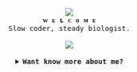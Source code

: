<div align="center">
  <div align="center">
  <img
    src="https://images-wixmp-ed30a86b8c4ca887773594c2.wixmp.com/f/5bbbd92e-f816-4089-8f08-2d1e00cf1341/db3h6va-c262fdce-e797-4abf-ae12-2842c765b855.png?token=eyJ0eXAiOiJKV1QiLCJhbGciOiJIUzI1NiJ9.eyJzdWIiOiJ1cm46YXBwOjdlMGQxODg5ODIyNjQzNzNhNWYwZDQxNWVhMGQyNmUwIiwiaXNzIjoidXJuOmFwcDo3ZTBkMTg4OTgyMjY0MzczYTVmMGQ0MTVlYTBkMjZlMCIsIm9iaiI6W1t7InBhdGgiOiJcL2ZcLzViYmJkOTJlLWY4MTYtNDA4OS04ZjA4LTJkMWUwMGNmMTM0MVwvZGIzaDZ2YS1jMjYyZmRjZS1lNzk3LTRhYmYtYWUxMi0yODQyYzc2NWI4NTUucG5nIn1dXSwiYXVkIjpbInVybjpzZXJ2aWNlOmZpbGUuZG93bmxvYWQiXX0.LzPCwKmrCXdE093pU4LSn2jUUiJa7gReQr77qrClV8M"
  />
</div>
  <samp>
    <b>ᴡ ᴇ ʟ ᴄ ᴏ ᴍ ᴇ</b>
    <br />
    Slow coder, steady biologist.
  </samp><br>
</div><br>
  <div align="center">
  <img
    src="https://images-wixmp-ed30a86b8c4ca887773594c2.wixmp.com/f/27972bc7-42bb-4e6f-b0d7-695d334c4e5f/dd61q6j-49bc18bc-1b0e-4136-81e9-c0f63c4b683b.png?token=eyJ0eXAiOiJKV1QiLCJhbGciOiJIUzI1NiJ9.eyJzdWIiOiJ1cm46YXBwOjdlMGQxODg5ODIyNjQzNzNhNWYwZDQxNWVhMGQyNmUwIiwiaXNzIjoidXJuOmFwcDo3ZTBkMTg4OTgyMjY0MzczYTVmMGQ0MTVlYTBkMjZlMCIsIm9iaiI6W1t7InBhdGgiOiJcL2ZcLzI3OTcyYmM3LTQyYmItNGU2Zi1iMGQ3LTY5NWQzMzRjNGU1ZlwvZGQ2MXE2ai00OWJjMThiYy0xYjBlLTQxMzYtODFlOS1jMGY2M2M0YjY4M2IucG5nIn1dXSwiYXVkIjpbInVybjpzZXJ2aWNlOmZpbGUuZG93bmxvYWQiXX0.Fj5ZZeEaIPRRz3XkFR8_ANiLFdoq5TG2HViOM3KGyAY"
  />
</div><br>
<details align="center">
  <summary>
    <samp>
      <b>Want know more about me?</b>
    </samp>
  </summary>

  <br />
<div align="center">
  <samp>
    <b>Code runs slower than natural selection, but gets there eventually.</b>
    <br />
    (that means that my profile in progress)
  </samp><br><br>
</div>
  <div align="center">
    <img
      height="125"
      align="center"
      alt="GitHub Stats"
      src="https://github-readme-stats.vercel.app/api/?username=skylertishia&show_icons=true&count_private=true&rank_icon=github&hide_border=true&theme=tokyonight&font=Iosevka"
    />
    <img
      height="125"
      align="center"
      alt="Top Language"
      src="https://github-readme-stats.vercel.app/api/top-langs/?username=skylertishia&layout=compact&hide_border=true&font=Iosevka&langs_count=16&theme=tokyonight"
    /><br><br>
    <div align="center">
  <img
    src="https://images-wixmp-ed30a86b8c4ca887773594c2.wixmp.com/f/27972bc7-42bb-4e6f-b0d7-695d334c4e5f/dd61q6j-49bc18bc-1b0e-4136-81e9-c0f63c4b683b.png?token=eyJ0eXAiOiJKV1QiLCJhbGciOiJIUzI1NiJ9.eyJzdWIiOiJ1cm46YXBwOjdlMGQxODg5ODIyNjQzNzNhNWYwZDQxNWVhMGQyNmUwIiwiaXNzIjoidXJuOmFwcDo3ZTBkMTg4OTgyMjY0MzczYTVmMGQ0MTVlYTBkMjZlMCIsIm9iaiI6W1t7InBhdGgiOiJcL2ZcLzI3OTcyYmM3LTQyYmItNGU2Zi1iMGQ3LTY5NWQzMzRjNGU1ZlwvZGQ2MXE2ai00OWJjMThiYy0xYjBlLTQxMzYtODFlOS1jMGY2M2M0YjY4M2IucG5nIn1dXSwiYXVkIjpbInVybjpzZXJ2aWNlOmZpbGUuZG93bmxvYWQiXX0.Fj5ZZeEaIPRRz3XkFR8_ANiLFdoq5TG2HViOM3KGyAY"
  />
</div>
<div align="center">
  <samp>
    <b>
      Where you can find me:
    </b>
  </samp>
  <br>
  <br>

  [![Gmail](https://img.shields.io/badge/Instagram-2e3440?style=for-the-badge&logo=instagram&logoColor=fff)](https://www.instagram.com/SkylerTishia)
  [![Instagram](https://img.shields.io/badge/Twitter-2e3440?style=for-the-badge&logo=x&logoColor=fff)](https://x.com/SkylerTishia)
  [![Discord](https://img.shields.io/badge/Twitch-2e3440?style=for-the-badge&logo=Twitch&logoColor=fff)](https://www.twitch.tv/skylertishia)
  [![Linkedin](https://img.shields.io/badge/MyAnimeList-2e3440?style=for-the-badge&logo=MyAnimeList&logoColor=fff)](https://myanimelist.net/profile/SkylerTishia)
  [![WhatsApp](https://img.shields.io/badge/TikTok-2e3440?style=for-the-badge&logo=tiktok&logoColor=fff)](https://www.tiktok.com/@skylertishia)
  
</div>
   <div align="center">
    <p align="center">
      <samp>
        ♡ Credtis to <a href="https://www.deviantart.com/bramblebean/art/Divider-Tiny-F2U-796218571">Divider - Tiny</a> +
        <a href="https://www.deviantart.com/dokuyurei/art/tranquility-divider-670968838">Tranquility - Divider</a> ♡
      </samp>
    </p>
  </div>
</details>

<br />
<br />
